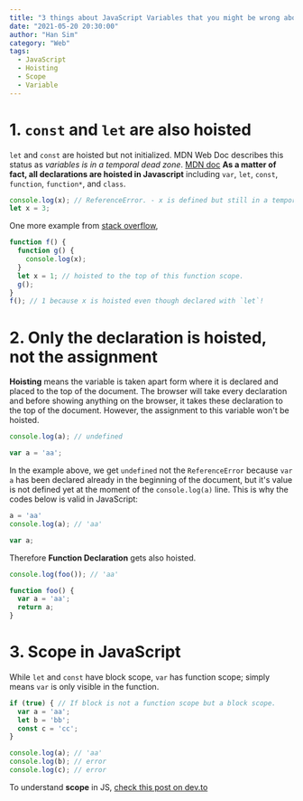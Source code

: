 ```yaml
---
title: "3 things about JavaScript Variables that you might be wrong about"
date: "2021-05-20 20:30:00"
author: "Han Sim"
category: "Web"
tags:
  - JavaScript
  - Hoisting
  - Scope
  - Variable
---
```


# 1. `const` and `let` are also hoisted

`let` and `const` are hoisted but not initialized. MDN Web Doc describes this status as _variables is in a temporal dead zone_. [MDN doc](https://developer.mozilla.org/en-US/docs/Web/JavaScript/Guide/Grammar_and_Types#variable_hoisting) **As a matter of fact, all declarations are hoisted in Javascript** including `var`, `let`, `const`, `function`, `function*`, and `class`.

```JavaScript
console.log(x); // ReferenceError. - x is defined but still in a temporal dead zone.
let x = 3;
```

One more example from [stack overflow](https://stackoverflow.com/questions/500431/what-is-the-scope-of-variables-in-javascript),

```JavaScript
function f() {
  function g() {
    console.log(x);
  }
  let x = 1; // hoisted to the top of this function scope.
  g();
}
f(); // 1 because x is hoisted even though declared with `let`!
```

# 2. Only the declaration is hoisted, not the assignment

**Hoisting** means the variable is taken apart form where it is declared and placed to the top of the document. The browser will take every declaration and before showing anything on the browser, it takes these declaration to the top of the document. However, the assignment to this variable won't be hoisted.

```JavaScript
console.log(a); // undefined

var a = 'aa';
```

In the example above, we get `undefined` not the `ReferenceError` because `var a` has been declared already in the beginning of the document, but it's value is not defined yet at the moment of the `console.log(a)` line. This is why the codes below is valid in JavaScript:

```JavaScript
a = 'aa'
console.log(a); // 'aa'

var a;
```

Therefore **Function Declaration** gets also hoisted.

```JavaScript
console.log(foo()); // 'aa'

function foo() {
  var a = 'aa';
  return a;
}
```

# 3. Scope in JavaScript

While `let` and `const` have block scope, `var` has function scope; simply means `var` is only visible in the function.

```JavaScript
if (true) { // If block is not a function scope but a block scope.
  var a = 'aa';
  let b = 'bb';
  const c = 'cc';
}

console.log(a); // 'aa'
console.log(b); // error
console.log(c); // error
```

To understand **scope** in JS, [check this post on dev.to](https://dev.to/sandy8111112004/javascript-introduction-to-scope-function-scope-block-scope-d11)
